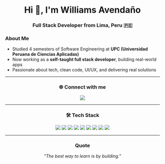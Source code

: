 <h1 align="center">Hi 👋, I'm Williams Avendaño</h1>
<h3 align="center">Full Stack Developer from Lima, Peru 🇵🇪</h3>

### About Me
- Studied 4 semesters of Software Engineering at **UPC (Universidad Peruana de Ciencias Aplicadas)**  
- Now working as a **self-taught full stack developer**, building real-world apps  
- Passionate about tech, clean code, UI/UX, and delivering real solutions  

---

<h3 align="center">🌐 Connect with me</h3>

<p align="center">
  <a href="https://www.linkedin.com/in/williamsavendano/" target="_blank">
    <img src="https://img.shields.io/badge/-LinkedIn-0A66C2?style=for-the-badge&logo=linkedin&logoColor=white" />
  </a>
</p>

---

<h3 align="center">🛠️ Tech Stack</h3>

<p align="center">
  <img src="https://img.shields.io/badge/JavaScript-F7DF1E?style=for-the-badge&logo=javascript&logoColor=black" />
  <img src="https://img.shields.io/badge/React-61DAFB?style=for-the-badge&logo=react&logoColor=black" />
  <img src="https://img.shields.io/badge/Redux-764ABC?style=for-the-badge&logo=redux&logoColor=white" />
  <img src="https://img.shields.io/badge/Node.js-339933?style=for-the-badge&logo=node.js&logoColor=white" />
  <img src="https://img.shields.io/badge/Express.js-000000?style=for-the-badge&logo=express&logoColor=white" />
  <img src="https://img.shields.io/badge/MongoDB-47A248?style=for-the-badge&logo=mongodb&logoColor=white" />
  <img src="https://img.shields.io/badge/Stripe-635bff?style=for-the-badge&logo=stripe&logoColor=white" />
  <img src="https://img.shields.io/badge/Figma-F24E1E?style=for-the-badge&logo=figma&logoColor=white" />
  <img src="https://img.shields.io/badge/Vercel-000000?style=for-the-badge&logo=vercel&logoColor=white" />
</p>

---

<h3 align="center">Quote</h3>
<p align="center"><i>"The best way to learn is by building."</i></p>

